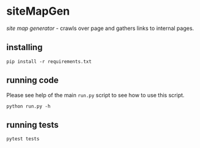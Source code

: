 # siteMapGen

*site map generator* - crawls over page and gathers links to internal pages.


## installing

```
pip install -r requirements.txt
```


## running code

Please see help of the main `run.py` script to see how to use this script.

```
python run.py -h
```


## running tests

```
pytest tests
```
